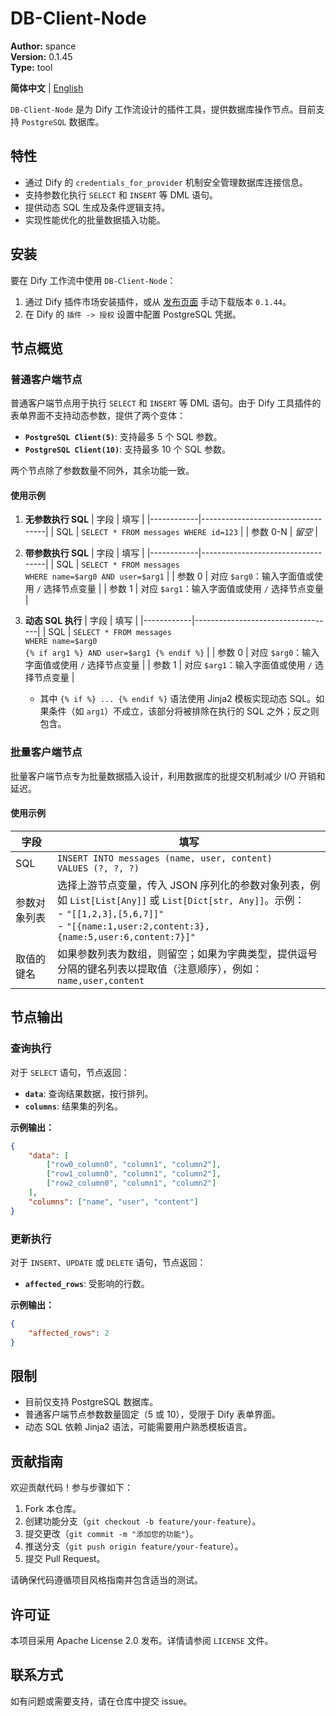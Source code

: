 # DB-Client-Node

**Author:** spance  
**Version:** 0.1.45  
**Type:** tool  

**简体中文** | [English](./README.md)

`DB-Client-Node` 是为 Dify 工作流设计的插件工具，提供数据库操作节点。目前支持 `PostgreSQL` 数据库。


## 特性
- 通过 Dify 的 `credentials_for_provider` 机制安全管理数据库连接信息。
- 支持参数化执行 `SELECT` 和 `INSERT` 等 DML 语句。
- 提供动态 SQL 生成及条件逻辑支持。
- 实现性能优化的批量数据插入功能。


## 安装
要在 Dify 工作流中使用 `DB-Client-Node`：
1. 通过 Dify 插件市场安装插件，或从 [发布页面](#) 手动下载版本 `0.1.44`。
2. 在 Dify 的 `插件 -> 授权` 设置中配置 PostgreSQL 凭据。


## 节点概览

### 普通客户端节点
普通客户端节点用于执行 `SELECT` 和 `INSERT` 等 DML 语句。由于 Dify 工具插件的表单界面不支持动态参数，提供了两个变体：
- **`PostgreSQL Client(5)`**: 支持最多 5 个 SQL 参数。
- **`PostgreSQL Client(10)`**: 支持最多 10 个 SQL 参数。

两个节点除了参数数量不同外，其余功能一致。

#### 使用示例

1. **无参数执行 SQL**
   | 字段       | 填写                              |
   |------------|-----------------------------------|
   | SQL        | `SELECT * FROM messages WHERE id=123` |
   | 参数 0-N   | *留空*                           |

2. **带参数执行 SQL**
   | 字段       | 填写                              |
   |------------|-----------------------------------|
   | SQL        | `SELECT * FROM messages ` <br/> `WHERE name=$arg0 AND user=$arg1` |
   | 参数 0     | 对应 `$arg0`：输入字面值或使用 `/` 选择节点变量 |
   | 参数 1     | 对应 `$arg1`：输入字面值或使用 `/` 选择节点变量 |

3. **动态 SQL 执行**
   | 字段       | 填写                              |
   |------------|-----------------------------------|
   | SQL        | `SELECT * FROM messages ` <br/> `WHERE name=$arg0` <br/> `{% if arg1 %} AND user=$arg1 {% endif %}` |
   | 参数 0     | 对应 `$arg0`：输入字面值或使用 `/` 选择节点变量 |
   | 参数 1     | 对应 `$arg1`：输入字面值或使用 `/` 选择节点变量 |

   - 其中 `{% if %} ... {% endif %}` 语法使用 Jinja2 模板实现动态 SQL。如果条件（如 `arg1`）不成立，该部分将被排除在执行的 SQL 之外；反之则包含。

### 批量客户端节点
批量客户端节点专为批量数据插入设计，利用数据库的批提交机制减少 I/O 开销和延迟。

#### 使用示例
| 字段             | 填写                              |
|------------------|-----------------------------------|
| SQL              | `INSERT INTO messages (name, user, content) ` <br/> `VALUES (?, ?, ?)` |
| 参数对象列表     | 选择上游节点变量，传入 JSON 序列化的参数对象列表，例如 `List[List[Any]]` 或 `List[Dict[str, Any]]`。示例：<br/> - `"[[1,2,3],[5,6,7]]"` <br/> - `"[{name:1,user:2,content:3},{name:5,user:6,content:7}]"` |
| 取值的键名       | 如果参数列表为数组，则留空；如果为字典类型，提供逗号分隔的键名列表以提取值（注意顺序），例如：`name,user,content` |


## 节点输出

### 查询执行
对于 `SELECT` 语句，节点返回：
- **`data`**: 查询结果数据，按行排列。
- **`columns`**: 结果集的列名。

**示例输出：**
```json
{
    "data": [
        ["row0_column0", "column1", "column2"],
        ["row1_column0", "column1", "column2"],
        ["row2_column0", "column1", "column2"]
    ],
    "columns": ["name", "user", "content"]
}
```

### 更新执行
对于 `INSERT`、`UPDATE` 或 `DELETE` 语句，节点返回：
- **`affected_rows`**: 受影响的行数。

**示例输出：**
```json
{
    "affected_rows": 2
}
```

## 限制
- 目前仅支持 PostgreSQL 数据库。
- 普通客户端节点参数数量固定（5 或 10），受限于 Dify 表单界面。
- 动态 SQL 依赖 Jinja2 语法，可能需要用户熟悉模板语言。

## 贡献指南
欢迎贡献代码！参与步骤如下：
1. Fork 本仓库。
2. 创建功能分支（`git checkout -b feature/your-feature`）。
3. 提交更改（`git commit -m "添加您的功能"`）。
4. 推送分支（`git push origin feature/your-feature`）。
5. 提交 Pull Request。

请确保代码遵循项目风格指南并包含适当的测试。

## 许可证
本项目采用 Apache License 2.0 发布。详情请参阅 `LICENSE` 文件。

## 联系方式
如有问题或需要支持，请在仓库中提交 issue。

